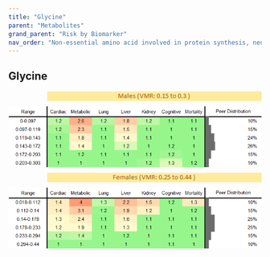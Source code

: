 ```yaml
---
title: "Glycine"
parent: "Metabolites"
grand_parent: "Risk by Biomarker"
nav_order: "Non-essential amino acid involved in protein synthesis, neurotransmission, and as a precursor for other biomolecules."
---
```



## Glycine




<div style="display: flex; flex-direction: column; gap: 10px;">

  <img src="/assets/images/vmrbiomarker_glycine__male.png" alt="Glycine VMR Male" style="margin-left: 15%">
  <img src="/assets/images/rr_glycine__male.png" alt="Glycine RR Male">

  <img src="/assets/images/vmrbiomarker_glycine__female.png" alt="Glycine VMR Female" style="margin-left: 15%; ">
  <img src="/assets/images/rr_glycine__female.png" alt="Glycine RR Female">

</div>



